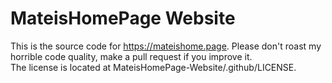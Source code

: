 # MateisHomePage Website
This is the source code for https://mateishome.page.
Please don't roast my horrible code quality, make a pull request if you improve it.
<br>
The license is located at MateisHomePage-Website/.github/LICENSE.
